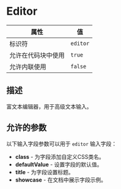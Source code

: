 # Editor

| 属性 | 值 |
|------|----|
| 标识符 | `editor` |
| 允许在代码块中使用 | `true` |
| 允许内联使用 | `false` |

## 描述

富文本编辑器，用于高级文本输入。

## 允许的参数

以下输入字段参数可以用于 `editor` 输入字段：

- **class** - 为字段添加自定义CSS类名。
- **defaultValue** - 设置字段的默认值。
- **title** - 为字段设置标题。
- **showcase** - 在文档中展示字段示例。
